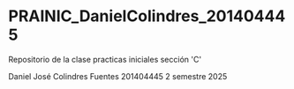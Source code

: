 # PRAINIC_DanielColindres_201404445
Repositorio de la clase practicas iniciales sección 'C'

Daniel José Colindres Fuentes
201404445
2 semestre 2025
